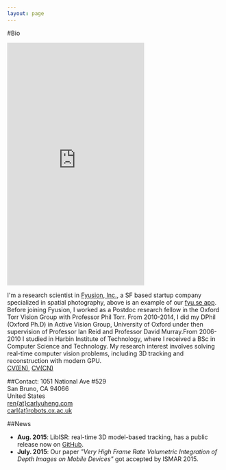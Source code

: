 ```yaml
---
layout: page
---
```

#Bio

<div style="position:relative;min-width:160px;max-width:320px;max-height:568px;min-height:284px"><div style="position:relative;height:0;width:100%;padding-bottom:177%"><iframe src="https://fyu.se/v/embed/v8zj7zvnqa?autoplay=1" width="100%" height="100%" style="position:absolute;width:100%;height:100%;left:0;top:0" frameborder="0" scrolling="no" allowfullscreen></iframe></div></div>

  
I'm a research scientist in [Fyusion, Inc.](http://fyusion.com/), a SF based startup company specialized in spatial photography, above is an example of our [fyu.se app](https://fyu.se/). Before joining Fyusion, I worked as a Postdoc research fellow in the Oxford Torr Vision Group with Professor Phil Torr.  From 2010-2014, I did my DPhil (Oxford Ph.D) in Active Vision Group, University of Oxford under then supervision of Professor Ian Reid and Professor David Murray.From 2006-2010 I studied in Harbin Institute of Technology, where I received a BSc in Computer Science and Technology. My research interest involves solving real-time computer vision problems, including 3D tracking and reconstruction with modern GPU.  
[CV(EN)](pdfs/CV_EN.pdf), [CV(CN)](pdfs/CV_CN.pdf)

##Contact:
1051 National Ave #529  
San Bruno, CA 94066   
United States  
[ren{at}carlyuheng.com](mailto:ren@carlyuheng.com)  
[carl{at}robots.ox.ac.uk](mailto:carl@robots.ox.ac.uk)


##News
- **Aug. 2015**: LibISR: real-time 3D model-based tracking, has a public release now on [GitHub](https://github.com/carlren/LibISR).
- **July. 2015**: Our paper *"Very High Frame Rate Volumetric Integration of Depth Images on Mobile Devices"* got accepted by ISMAR 2015.
